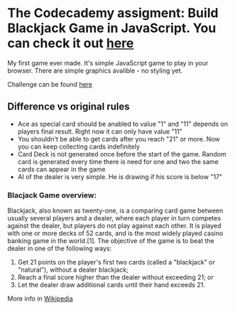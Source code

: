 # The Codecademy assigment: Build Blackjack Game in JavaScript. You can check it out [here](http://kusnierewicz.github.io/Blackjack-game-in-JS/)

My first game ever made. It's simple JavaScript game to play in your browser. There are simple graphics avalible - no styling yet.

Challenge can be found [here](https://www.codecademy.com/courses/blackjack-part-1/0/1)

## Difference vs original rules

* Ace as special card should be anabled to value "1" and "11" depends on players final result. Right now it can only have value "11"
* You shouldn't be able to get cards after you reach "21" or more. Now you can keep collecting cards indefinitely
* Card Deck is not generated once before the start of the game. Random card is generated every time there is need for one and two the same cards can appear in the game
* AI of the dealer is very simple. He is drawing if his score is below "17"

### Blacjack Game overview:

Blackjack, also known as twenty-one, is a comparing card game between usually several players and a dealer, where each player in turn competes against the dealer, but players do not play against each other. It is played with one or more decks of 52 cards, and is the most widely played casino banking game in the world.[1]. The objective of the game is to beat the dealer in one of the following ways:

   1. Get 21 points on the player's first two cards (called a "blackjack" or "natural"), without a dealer blackjack;
   2. Reach a final score higher than the dealer without exceeding 21; or
   3. Let the dealer draw additional cards until their hand exceeds 21.

More info in [Wikipedia](https://en.wikipedia.org/wiki/Blackjack)
